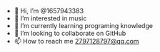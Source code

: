 - 👋 Hi, I’m @1657943383
- 👀 I’m interested in music
- 🌱 I’m currently learning programing knowledge
- 💞️ I’m looking to collaborate on GitHub
- 📫 How to reach me 2797128797@qq.com

<!---
1657943383/1657943383 is a ✨ special ✨ repository because its `README.md` (this file) appears on your GitHub profile.
You can click the Preview link to take a look at your changes.
--->
